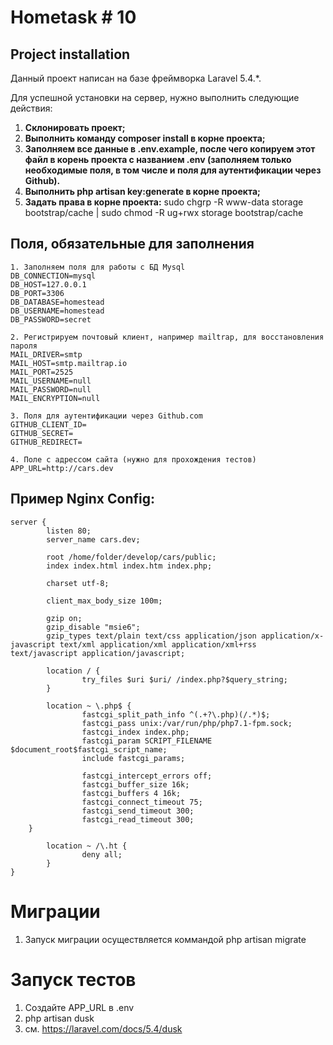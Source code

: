 # Hometask # 10

## Project installation

Данный проект написан на базе фреймворка Laravel 5.4.*.

Для успешной установки на сервер, нужно выполнить следующие действия:

1. <strong>Склонировать проект;</strong>
2. <strong>Выполнить команду composer install в корне проекта;</strong>
3. <strong>Заполняем все данные в .env.example, после чего копируем этот файл в корень проекта с названием .env (заполняем только необходимые поля, в том числе и поля для аутентификации через Github).</strong>
4. <strong>Выполнить php artisan key:generate в корне проекта;</strong>
5. <strong>Задать права в корне проекта:</strong> sudo chgrp -R www-data storage bootstrap/cache | sudo chmod -R ug+rwx storage bootstrap/cache

## Поля, обязательные для заполнения
```
1. Заполняем поля для работы с БД Mysql
DB_CONNECTION=mysql
DB_HOST=127.0.0.1
DB_PORT=3306
DB_DATABASE=homestead
DB_USERNAME=homestead
DB_PASSWORD=secret

2. Регистрируем почтовый клиент, например mailtrap, для восстановления пароля
MAIL_DRIVER=smtp
MAIL_HOST=smtp.mailtrap.io
MAIL_PORT=2525
MAIL_USERNAME=null
MAIL_PASSWORD=null
MAIL_ENCRYPTION=null

3. Поля для аутентификации через Github.com
GITHUB_CLIENT_ID=
GITHUB_SECRET=
GITHUB_REDIRECT=

4. Поле с адрессом сайта (нужно для прохождения тестов)
APP_URL=http://cars.dev
```

## Пример Nginx Config:

```
server {
        listen 80;
        server_name cars.dev;

        root /home/folder/develop/cars/public;
        index index.html index.htm index.php;

        charset utf-8;

        client_max_body_size 100m;

        gzip on;
        gzip_disable "msie6";
        gzip_types text/plain text/css application/json application/x-javascript text/xml application/xml application/xml+rss text/javascript application/javascript;

        location / {
                try_files $uri $uri/ /index.php?$query_string;
        }

        location ~ \.php$ {
                fastcgi_split_path_info ^(.+?\.php)(/.*)$;
                fastcgi_pass unix:/var/run/php/php7.1-fpm.sock;
                fastcgi_index index.php;
                fastcgi_param SCRIPT_FILENAME $document_root$fastcgi_script_name;
                include fastcgi_params;

                fastcgi_intercept_errors off;
                fastcgi_buffer_size 16k;
                fastcgi_buffers 4 16k;
                fastcgi_connect_timeout 75;
                fastcgi_send_timeout 300;
                fastcgi_read_timeout 300;
    }

        location ~ /\.ht {
                deny all;
        }
}
```
# Миграции
1. Запуск миграции осуществляется коммандой php artisan migrate

# Запуск тестов
1. Создайте APP_URL в .env
2. php artisan dusk
3. см. https://laravel.com/docs/5.4/dusk